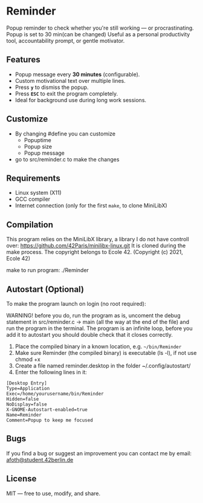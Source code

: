 # Reminder
Popup reminder to check whether you're still working — or procrastinating. Popup is set to 30 min(can be changed)  Useful as a personal productivity tool, accountability prompt, or gentle motivator.

Features
-----------
- Popup message every **30 minutes** (configurable).
- Custom motivational text over multiple lines.
- Press **`y`** to dismiss the popup.
- Press **`ESC`** to exit the program completely.
- Ideal for background use during long work sessions.

Customize
---------------
- By changing #define you can customize
    - Popuptime
    - Popup size
    - Popup message
- go to src/reminder.c to make the changes

Requirements
---------------
- Linux system (X11)
- GCC compiler
- Internet connection (only for the first `make`, to clone MiniLibX)

Compilation
--------------
This program relies on the MiniLibX library, a library I do not have controll over: https://github.com/42Paris/minilibx-linux.git
It is cloned during the make process. The copyright belongs to Ecole 42.
(Copyright (c) 2021, Ecole 42)

make
to run program: ./Reminder

Autostart (Optional)
-----------------------
To make the program launch on login (no root required):

WARNING!
before you do, run the program as is, uncoment the debug statement in src/reminder.c -> main (all the way at the end of the file)
and run the program in the terminal. The program is an infinite loop, before you add it to autostart you should double check that
it closes correctly.

1. Place the compiled binary in a known location, e.g. `~/bin/Reminder`
2. Make sure Reminder (the compiled binary) is executable (ls -l), if not use chmod +x
3. Create a file named reminder.desktop in the folder ~/.config/autostart/
4. Enter the following lines in it:

```
[Desktop Entry]
Type=Application
Exec=/home/yourusername/bin/Reminder
Hidden=false
NoDisplay=false
X-GNOME-Autostart-enabled=true
Name=Reminder
Comment=Popup to keep me focused
```

Bugs
----------
If you find a bug or suggest an improvement you can contact me by email:
afoth@student.42berlin.de

License
----------
MIT — free to use, modify, and share.
